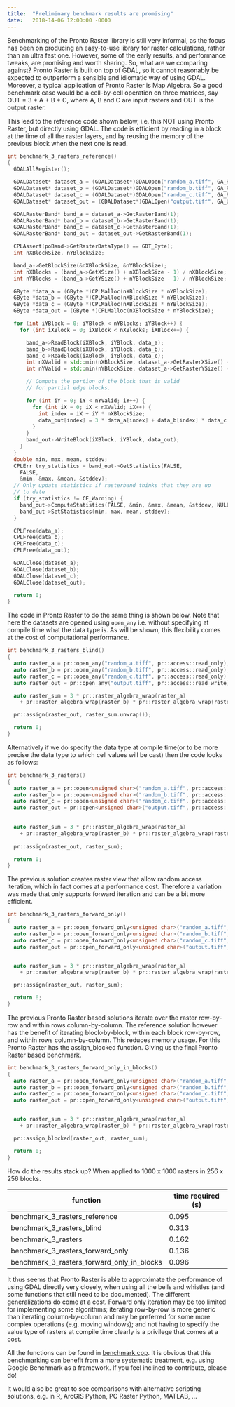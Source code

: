 ```yaml
---
title:  "Preliminary benchmark results are promising"
date:   2018-14-06 12:00:00 -0000
---
```

Benchmarking of the Pronto Raster library is still very informal, as the focus has been on producing an easy-to-use library for raster calculations, rather than an ultra fast one. However, some of the early results, and performance tweaks, are promising and worth sharing. So, what are we comparing against? Pronto Raster is built on top of GDAL, so it cannot reasonably be expected to outperform a sensible and idiomatic way of using GDAL. Moreover, a typical application of Pronto Raster is Map Algebra. So a good benchmark case would be a cell-by-cell operation on three matrices, say OUT = 3 * A + B * C, where A, B and C are input rasters and OUT is the output raster. 

This lead to the reference code shown below, i.e. this NOT using Pronto Raster, but directly using GDAL. The code is efficient by reading in a block at the time of all the raster layers, and by reusing the memory of the previous block when the next one is read. 

```cpp
int benchmark_3_rasters_reference()
{
  GDALAllRegister();

  GDALDataset* dataset_a = (GDALDataset*)GDALOpen("random_a.tiff", GA_ReadOnly);
  GDALDataset* dataset_b = (GDALDataset*)GDALOpen("random_b.tiff", GA_ReadOnly);
  GDALDataset* dataset_c = (GDALDataset*)GDALOpen("random_c.tiff", GA_ReadOnly);
  GDALDataset* dataset_out = (GDALDataset*)GDALOpen("output.tiff", GA_Update);

  GDALRasterBand* band_a = dataset_a->GetRasterBand(1);
  GDALRasterBand* band_b = dataset_b->GetRasterBand(1);
  GDALRasterBand* band_c = dataset_c->GetRasterBand(1);
  GDALRasterBand* band_out = dataset_out->GetRasterBand(1);

  CPLAssert(poBand->GetRasterDataType() == GDT_Byte);
  int nXBlockSize, nYBlockSize;

  band_a->GetBlockSize(&nXBlockSize, &nYBlockSize);
  int nXBlocks = (band_a->GetXSize() + nXBlockSize - 1) / nXBlockSize;
  int nYBlocks = (band_a->GetYSize() + nYBlockSize - 1) / nYBlockSize;

  GByte *data_a = (GByte *)CPLMalloc(nXBlockSize * nYBlockSize);
  GByte *data_b = (GByte *)CPLMalloc(nXBlockSize * nYBlockSize);
  GByte *data_c = (GByte *)CPLMalloc(nXBlockSize * nYBlockSize);
  GByte *data_out = (GByte *)CPLMalloc(nXBlockSize * nYBlockSize);

  for (int iYBlock = 0; iYBlock < nYBlocks; iYBlock++) {
    for (int iXBlock = 0; iXBlock < nXBlocks; iXBlock++) {

      band_a->ReadBlock(iXBlock, iYBlock, data_a);
      band_b->ReadBlock(iXBlock, iYBlock, data_b);
      band_c->ReadBlock(iXBlock, iYBlock, data_c);
      int nXValid = std::min(nXBlockSize, dataset_a->GetRasterXSize() - iXBlock * nXBlockSize);
      int nYValid = std::min(nYBlockSize, dataset_a->GetRasterYSize() - iYBlock * nYBlockSize);

      // Compute the portion of the block that is valid
      // for partial edge blocks.

      for (int iY = 0; iY < nYValid; iY++) {
        for (int iX = 0; iX < nXValid; iX++) {
          int index = iX + iY * nXBlockSize;
          data_out[index] = 3 * data_a[index] + data_b[index] * data_c[index];
        }
      }
      band_out->WriteBlock(iXBlock, iYBlock, data_out);
    }
  }
  double min, max, mean, stddev;
  CPLErr try_statistics = band_out->GetStatistics(FALSE,
    FALSE,
    &min, &max, &mean, &stddev);
  // Only update statistics if rasterband thinks that they are up 
  // to date
  if (try_statistics != CE_Warning) {
    band_out->ComputeStatistics(FALSE, &min, &max, &mean, &stddev, NULL, NULL);
    band_out->SetStatistics(min, max, mean, stddev);
  }

  CPLFree(data_a);
  CPLFree(data_b);
  CPLFree(data_c);
  CPLFree(data_out);

  GDALClose(dataset_a);
  GDALClose(dataset_b);
  GDALClose(dataset_c);
  GDALClose(dataset_out);

  return 0;
}
```

The code in Pronto Raster to do the same thing is shown below. Note that here the datasets are opened using `open_any` i.e. without specifying at compile time what the data type is. As will be shown, this flexibility comes at the cost of computational performance.

```cpp
int benchmark_3_rasters_blind()
{
  auto raster_a = pr::open_any("random_a.tiff", pr::access::read_only);
  auto raster_b = pr::open_any("random_b.tiff", pr::access::read_only);
  auto raster_c = pr::open_any("random_c.tiff", pr::access::read_only);
  auto raster_out = pr::open_any("output.tiff", pr::access::read_write);

  auto raster_sum = 3 * pr::raster_algebra_wrap(raster_a) 
    + pr::raster_algebra_wrap(raster_b) * pr::raster_algebra_wrap(raster_c);

  pr::assign(raster_out, raster_sum.unwrap());

  return 0;
}
```
Alternatively if we do specify the data type at compile time(or to be more precise the data type to which cell values will be cast) then the code looks as follows:

```cpp
int benchmark_3_rasters()
{
  auto raster_a = pr::open<unsigned char>("random_a.tiff", pr::access::read_only);
  auto raster_b = pr::open<unsigned char>("random_b.tiff", pr::access::read_only);
  auto raster_c = pr::open<unsigned char>("random_c.tiff", pr::access::read_only);
  auto raster_out = pr::open<unsigned char>("output.tiff", pr::access::read_write);

 
  auto raster_sum = 3 * pr::raster_algebra_wrap(raster_a) 
    + pr::raster_algebra_wrap(raster_b) * pr::raster_algebra_wrap(raster_c);
	
  pr::assign(raster_out, raster_sum);

  return 0;
}
```

The previous solution creates raster view that allow random access iteration, which in fact comes at a performance cost. Therefore a variation was made that only supports forward iteration and can be a bit more efficient.

```cpp
int benchmark_3_rasters_forward_only()
{
  auto raster_a = pr::open_forward_only<unsigned char>("random_a.tiff", pr::access::read_only);
  auto raster_b = pr::open_forward_only<unsigned char>("random_b.tiff", pr::access::read_only);
  auto raster_c = pr::open_forward_only<unsigned char>("random_c.tiff", pr::access::read_only);
  auto raster_out = pr::open_forward_only<unsigned char>("output.tiff", pr::access::read_write);


  auto raster_sum = 3 * pr::raster_algebra_wrap(raster_a)
    + pr::raster_algebra_wrap(raster_b) * pr::raster_algebra_wrap(raster_c);

  pr::assign(raster_out, raster_sum);

  return 0;
}
```

The previous Pronto Raster based solutions iterate over the raster row-by-row and within rows column-by-column. The reference solution however has the benefit of iterating block-by-block, within each block row-by-row, and within rows column-by-column. This reduces memory usage. For this Pronto Raster has the assign_blocked function. Giving us the final Pronto Raster based benchmark.

```cpp
int benchmark_3_rasters_forward_only_in_blocks()
{
  auto raster_a = pr::open_forward_only<unsigned char>("random_a.tiff", pr::access::read_only);
  auto raster_b = pr::open_forward_only<unsigned char>("random_b.tiff", pr::access::read_only);
  auto raster_c = pr::open_forward_only<unsigned char>("random_c.tiff", pr::access::read_only);
  auto raster_out = pr::open_forward_only<unsigned char>("output.tiff", pr::access::read_write);


  auto raster_sum = 3 * pr::raster_algebra_wrap(raster_a)
    + pr::raster_algebra_wrap(raster_b) * pr::raster_algebra_wrap(raster_c);

  pr::assign_blocked(raster_out, raster_sum);

  return 0;
}
```

How do the results stack up? When applied to 1000 x 1000 rasters in 256 x 256 blocks. 

|function|time required (s)|
|----|----|
|benchmark_3_rasters_reference|0.095|
|benchmark_3_rasters_blind|0.313|
|benchmark_3_rasters|0.162|
|benchmark_3_rasters_forward_only|0.136|
|benchmark_3_rasters_forward_only_in_blocks|0.096|

It thus seems that Pronto Raster is able to approximate the performance of using GDAL directly very closely, when using all the bells and whistles (and some functions that still need to be documented). The different generalizations do come at a cost. Forward only iteration may be too limited for implementing some algorithms; iterating row-by-row is more generic than iterating column-by-column and may be preferred for some more complex operations (e.g. moving windows); and not having to specify the value type of rasters at compile time clearly is a privilege that comes at a cost.

All the functions can be found in [benchmark.cpp](https://github.com/ahhz/raster/blob/master/benchmarks/benchmark.cpp). It is obvious that this benchmarking can benefit from a more systematic treatment, e.g. using Google Benchmark as a framework. If you feel inclined to contribute, please do!

It would also be great to see comparisons with alternative scripting solutions, e.g. in R, ArcGIS Python, PC Raster Python, MATLAB, ...

